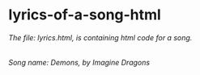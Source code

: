 # lyrics-of-a-song-html

###### The file: lyrics.html, is containing html code for a song.
###### Song name: Demons, by Imagine Dragons
